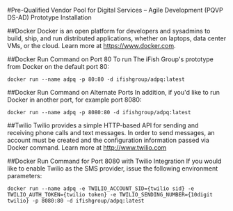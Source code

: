 #Pre-Qualified Vendor Pool for Digital Services – Agile Development (PQVP DS-AD) Prototype Installation

##Docker
Docker is an open platform for developers and sysadmins to build, ship, and run distributed applications, whether on laptops, data center VMs, or the cloud. Learn more at https://www.docker.com. 

##Docker Run Command on Port 80
To run The iFish Group's prototype from Docker on the default port 80: 

```
docker run --name adpq -p 80:80 -d ifishgroup/adpq:latest
```
##Docker Run Command on Alternate Ports
In addition, if you'd like to run Docker in another port, for example port 8080:
```
docker run --name adpq -p 8080:80 -d ifishgroup/adpq:latest
```
##Twilio
Twilio provides a simple HTTP-based API for sending and receiving phone calls and text messages. In order to send messages, an account must be created and the configuration information passed via Docker command. Learn more at http://www.twilio.com 

##Docker Run Command for Port 8080 with Twilio Integration
If you would like to enable Twilio as the SMS provider, issue the following environment parameters:
```
docker run --name adpq -e TWILIO_ACCOUNT_SID={twilio sid} -e TWILIO_AUTH_TOKEN={twilio token} -e TWILIO_SENDING_NUMBER={10digit twilio} -p 8080:80 -d ifishgroup/adpq:latest
```
